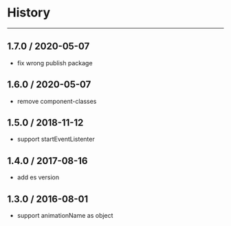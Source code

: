 # History
----

## 1.7.0 / 2020-05-07

- fix wrong publish package

## 1.6.0 / 2020-05-07

- remove component-classes

## 1.5.0 / 2018-11-12

- support startEventListenter

## 1.4.0 / 2017-08-16

- add es version

## 1.3.0 / 2016-08-01

- support animationName as object

